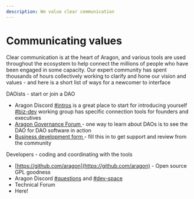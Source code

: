 ```yaml
---
description: We value clear communication
---
```


# Communicating values

Clear communication is at the heart of Aragon, and various tools are used throughout the ecosystem to help connect the millions of people who have been engaged in some capacity.  Our expert community has spent thousands of hours collectively working to clarify and hone our vision and values - and here is a short list of ways for a newcomer to interface

DAOists - start or join a DAO

* Aragon Discord [#intros](https://discord.gg/ATbzCJRA) is a great place to start for introducing yourself [#biz-dev](https://discord.gg/TnkR229C) working group has specific connection tools for founders and executives
* [Aragon Governance Forum ](https://forum.aragon.org)- one way to learn about DAOs is to see the DAO for DAO software in action
* [Business development form ](https://forms.gle/tWfJa1tcsxyL7eV88?\_imcp=1)- fill this in to get support and review from the community

Developers - coding and coordinating with the tools

* [https://github.com/aragon](https://github.com/aragon) - Open source GPL goodness&#x20;
* Aragon Discord [#questions](https://discord.gg/XgCeeKYd) and [#dev-space](https://discord.gg/nSDwG5tf)
* Technical Forum
* Here!
